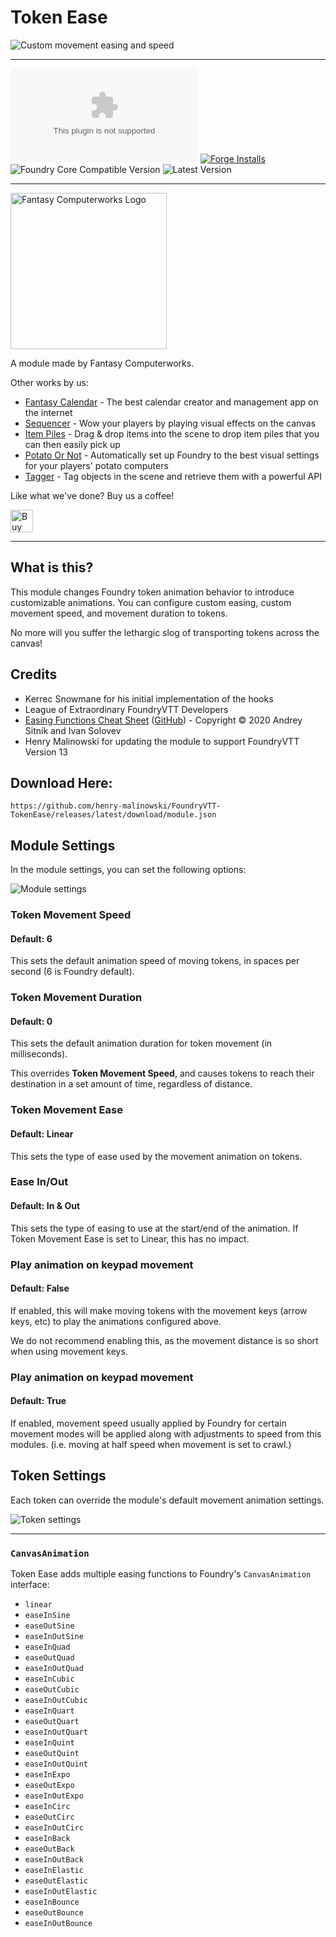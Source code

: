 # Token Ease

![Custom movement easing and speed](images/token-ease.webp)

---

![Latest Release Download Count](https://img.shields.io/github/downloads/fantasycalendar/FoundryVTT-TokenEase/latest/module.zip?color=2b82fc&label=DOWNLOADS&style=for-the-badge) [![Forge Installs](https://img.shields.io/badge/dynamic/json?label=Forge%20Installs&query=package.installs&suffix=%25&url=https%3A%2F%2Fforge-vtt.com%2Fapi%2Fbazaar%2Fpackage%2Ftoken-ease&colorB=006400&style=for-the-badge)](https://forge-vtt.com/bazaar#package=token-ease) ![Foundry Core Compatible Version](https://img.shields.io/badge/dynamic/json.svg?url=https%3A%2F%2Fgithub.com%2Ffantasycalendar%2FFoundryVTT-TokenEase%2Freleases%2Flatest%2Fdownload%2Fmodule.json&label=Foundry%20Version&query=$.compatibleCoreVersion&colorB=orange&style=for-the-badge) ![Latest Version](https://img.shields.io/badge/dynamic/json.svg?url=https%3A%2F%2Fgithub.com%2Ffantasycalendar%2FFoundryVTT-TokenEase%2Freleases%2Flatest%2Fdownload%2Fmodule.json&label=Latest%20Release&prefix=v&query=$.version&colorB=red&style=for-the-badge)

---

<img src="https://app.fantasy-calendar.com/resources/computerworks-logo-full.png" alt="Fantasy Computerworks Logo" style="width:250px;"/>

A module made by Fantasy Computerworks.

Other works by us:
- [Fantasy Calendar](https://app.fantasy-calendar.com) - The best calendar creator and management app on the internet
- [Sequencer](https://foundryvtt.com/packages/sequencer) - Wow your players by playing visual effects on the canvas
- [Item Piles](https://foundryvtt.com/packages/item-piles) - Drag & drop items into the scene to drop item piles that you can then easily pick up
- [Potato Or Not](https://foundryvtt.com/packages/potato-or-not) - Automatically set up Foundry to the best visual settings for your players' potato computers
- [Tagger](https://foundryvtt.com/packages/tagger) - Tag objects in the scene and retrieve them with a powerful API

Like what we've done? Buy us a coffee!

<a href='https://ko-fi.com/H2H2LCCQ' target='_blank'><img height='36' style='border:0px;height:36px;' src='https://cdn.ko-fi.com/cdn/kofi1.png?v=3' border='0' alt='Buy Me a Coffee at ko-fi.com' /></a>

---

## What is this?

This module changes Foundry token animation behavior to introduce customizable animations. You can configure custom easing, custom movement speed, and movement duration to tokens.

No more will you suffer the lethargic slog of transporting tokens across the canvas!

## Credits

* Kerrec Snowmane for his initial implementation of the hooks
* League of Extraordinary FoundryVTT Developers
* [Easing Functions Cheat Sheet](https://easings.net/) ([GitHub](https://github.com/ai/easings.net)) - Copyright © 2020 Andrey Sitnik and Ivan Solovev
* Henry Malinowski for updating the module to support FoundryVTT Version 13

## Download Here:

`https://github.com/henry-malinowski/FoundryVTT-TokenEase/releases/latest/download/module.json`


## Module Settings

In the module settings, you can set the following options:

![Module settings](images/settings.png)

### Token Movement Speed

#### Default: 6

This sets the default animation speed of moving tokens, in spaces per second (6 is Foundry default).

### Token Movement Duration

#### Default: 0

This sets the default animation duration for token movement (in milliseconds).

This overrides **Token Movement Speed**, and causes tokens to reach their destination in a set amount of time, regardless of distance.

### Token Movement Ease

#### Default: Linear

This sets the type of ease used by the movement animation on tokens.

### Ease In/Out

#### Default: In & Out

This sets the type of easing to use at the start/end of the animation. If Token Movement Ease is set to Linear, this has no impact.

### Play animation on keypad movement

#### Default: False

If enabled, this will make moving tokens with the movement keys (arrow keys, etc) to play the animations configured above.

We do not recommend enabling this, as the movement distance is so short when using movement keys.

### Play animation on keypad movement

#### Default: True

If enabled, movement speed usually applied by Foundry for certain movement modes will be applied along with adjustments to speed from this modules. (i.e. moving at half speed when movement is set to crawl.)

## Token Settings

Each token can override the module's default movement animation settings.

![Token settings](images/token_settings.png)

---

### `CanvasAnimation`

Token Ease adds multiple easing functions to Foundry's `CanvasAnimation` interface:

* `linear`
* `easeInSine`
* `easeOutSine`
* `easeInOutSine`
* `easeInQuad`
* `easeOutQuad`
* `easeInOutQuad`
* `easeInCubic`
* `easeOutCubic`
* `easeInOutCubic`
* `easeInQuart`
* `easeOutQuart`
* `easeInOutQuart`
* `easeInQuint`
* `easeOutQuint`
* `easeInOutQuint`
* `easeInExpo`
* `easeOutExpo`
* `easeInOutExpo`
* `easeInCirc`
* `easeOutCirc`
* `easeInOutCirc`
* `easeInBack`
* `easeOutBack`
* `easeInOutBack`
* `easeInElastic`
* `easeOutElastic`
* `easeInOutElastic`
* `easeInBounce`
* `easeOutBounce`
* `easeInOutBounce`
